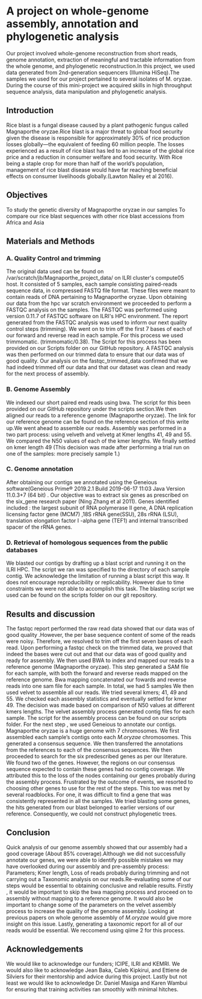 # A project on whole-genome assembly, annotation and phylogenetic analysis

Our project involved whole-genome reconstruction from short reads, genome annotation, extraction of meaningful and tractable 
information from the whole genome, and phylogenetic reconstruction.In this project, we used data generated from 2nd-generation 
sequencers (Illumina HiSeq).The samples we used for our project pertained to several isolates of M. oryzae. During the course of 
this mini-project we acquired skills in high throughput sequence analysis, data manipulation and phylogenetic analysis.

## Introduction

Rice blast is a fungal disease caused by a plant pathogenic fungus called Magnaporthe oryzae.Rice blast is a major threat to  global food security given the disease is responsible for approximately 30% of rice production losses globally—the equivalent of feeding 60 million people. The losses experienced as a result of rice blast has led to an increase of the global rice price and a reduction in consumer welfare and food security. With Rice being a staple crop for more than half of  the world’s population, management of rice blast disease would have far reaching  beneficial effects on consumer livelihoods globally.(Lawton Nailey et al 2016).

## Objectives
To study the genetic diversity of Magnaporthe oryzae in our samples
To compare our rice blast sequences with other rice blast accessions from Africa and Asia

## Materials and Methods
###  A. Quality Control and trimming
The original data used can be found on  /var/scratch/jb/Magnaporthe_project_data/ on ILRI cluster's compute05 host. It consisted of 5 samples, each sample consisting paired-reads sequence data, in compressed FASTQ file format. These files were meant to contain reads of DNA pertaining to Magnaporthe oryzae. Upon obtaining our data from the hpc var scratch environment we proceeded to perform a FASTQC analysis on the samples. The FASTQC was performed using version 0.11.7 of FASTQC software on ILRI's HPC environment. The report generated from the FASTQC analysis was used to inform our next quality control steps (trimming). We went on to trim off the first 7 bases of each of our forward and reverse read in each sample. For this process we used trimmomatic. (trimmomatic/0.38). The Script for this process has been provided on our Scripts folder on our GitHub repository.
A FASTQC analysis was then performed on our trimmed data to ensure that our data was of good quality. Our analysis on the fastqc_trimmed_data confirmed that we had indeed trimmed off our data and that our dataset was clean and ready for the next process of assembly.

###  B. Genome Assembly
We indexed our  short paired end reads using bwa. The script for this been provided on our GitHub repository under the scripts section.We then aligned our reads to a reference genome (Magnaporthe oryzae). The link for our reference genome can be found on the reference section of this write up.We went ahead to assemble our reads. Assembly was performed in a two part process: using velveth and velvetg at Kmer lengths 41, 49 and 55. We compared the N50 values of each of the kmer lengths. We finally settled on kmer length 49  (This decision was made after performing a trial run on one of the samples: more precisely sample 1.)

###  C. Genome annotation
After obtaining our contigs we annotated using the Geneious software(Geneious Prime® 2019.2.1 Build 2019-06-17 11:03 Java Version 11.0.3+7 (64 bit) . Our objective was to extract six genes as prescribed on the six_gene research paper (Ning Zhang et al 2011). Genes identified included : the largest subunit of RNA polymerase II gene, A DNA replication licensing factor gene (MCM7) ,18S rRNA gene(SSU), 28s rRNA (LSU), translation elongation factor I -alpha gene (TEF1) and internal transcribed spacer of the rRNA genes.

### D. Retrieval of homologous sequences from the public databases
We blasted our contigs by drafting up a blast script and running it on the ILRI HPC. The script we ran was specified to the directory of each sample contig. We acknowledge the limitation of running a blast script this way. It does not encourage reproducibility or replicability. However due to time constraints we were not able to accomplish this task. The blasting script we used can be found on the scripts folder on our git repository.

## Results and discussion

The fastqc report performed the raw read data showed that our data was of good quality .However, the per base sequence content of some of the reads were noisy. Therefore, we resolved to trim off the first seven bases of each read. Upon performing a fastqc check on the trimmed data, we proved that indeed the bases were cut out and that our data was of good quality and ready for assembly.
We then used BWA to index and mapped our reads to a reference genome (Magnaporthe oryzae). This step generated a SAM file for each sample, with both the forward and reverse reads mapped on the reference genome. Bwa mapping concatenated our fowards and reverse reads into one sam file for each sample. In total, we had 5 samples
We then used velvet to assemble all our reads. We tried several kmers; 41,  49 and 55. We checked each assembly statistics and eventually settled for kmer 49. The decision was made based on comparison of N50 values at different kmers lengths. The velvet assembly process generated contig files for each sample. The script for the assembly process can be found on our scripts folder.
For the next step , we used Geneious to annotate our contigs. Magnaporthe oryzae is a huge genome with 7 chromosomes.  We first assembled each sample’s contigs onto each *M.oryzae* chromosomes. This generated a consensus sequence. We then transferred the annotations from the references to each of the consensus sequences. We then proceeded to search for the six predescribed genes as per our literature. We found two of the genes. However, the regions on our consensus sequence expected to contain these genes had no contig coverage. We attributed this to the loss of the nodes containing our genes probably during the assembly process. Frustrated by the outcome of events, we resorted to choosing other genes to use for the rest of the steps. This too was met by several roadblocks. For one, it was difficult to find a gene that was consistently represented in all the samples.
We tried blasting some genes, the hits generated from our blast belonged to earlier versions of our reference. Consequently, we could not construct phylogenetic trees.

## Conclusion

Quick analysis of our genome assembly showed that our  assembly had a good coverage (About 85% coverage).Although we did not successfully annotate our genes, we were able to identify possible mistakes we may have overlooked during our assembly and pre-assembly process: Parameters; Kmer length, Loss of reads probably during trimming and not carrying out a Taxonomic analysis on our reads.Re-evaluating some of our steps would be essential to obtaining conclusive and reliable results. Firstly , it would be important to skip the bwa mapping process and proceed on to assembly without mapping to a reference genome. It would also be important to change some of the parameters on the velvet assembly process to increase the quality of the genome assembly. Looking at previous papers on whole genome assembly of *M.oryzae* would give more insight on this issue. Lastly, generating a taxonomic report for all of our reads would be essential. We reccomend using qiime 2 for this process.

## Acknowledgements

We would like to acknowledge our funders; ICIPE, ILRI and KEMRI. We would also like to acknowledge Jean Baka, Caleb Kipkirui, and Ettiene de Silviers for their mentorship and advice during this project. Lastly but not least we would like to acknowledge Dr. Daniel Masiga and Karen Wambui for ensuring that training activities ran smoothly with minimal hitches.

